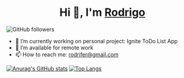 <h1 align="center">Hi 👋, I'm <a href="/" target="blank">
Rodrigo</a></h1>


![GitHub followers](https://img.shields.io/github/followers/rodrifer?style=social)

- 🔭 I’m currently working on personal project: Ignite ToDo List App
- 🤝 I’m available for remote work
- 📫 How to reach me: rodrifer@gmail.com

[![Anurag's GitHub stats](https://github-readme-stats.vercel.app/api?username=rodrifer&show_icons=true&theme=dracula)](https://github.com/anuraghazra/github-readme-stats)
[![Top Langs](https://github-readme-stats.vercel.app/api/top-langs/?username=rodrifer&layout=donut)](https://github.com/anuraghazra/github-readme-stats)

